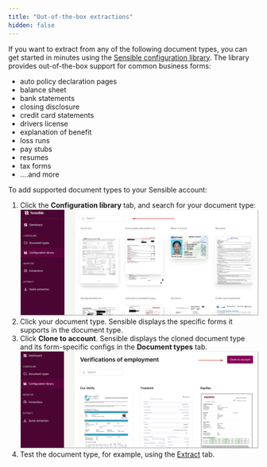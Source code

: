 ```yaml
---
title: "Out-of-the-box extractions"
hidden: false
---
```



If you want to extract from any of the following document types, you can get started in minutes using the [Sensible configuration library](https://github.com/sensible-hq/sensible-configuration-library). The library provides out-of-the-box support for common business forms:

- auto policy declaration pages
- balance sheet
- bank statements
- closing disclosure
- credit card statements
- drivers license
- explanation of benefit
- loss runs
- pay stubs
- resumes
- tax forms
- ....and more

To add supported document types to your Sensible account:

1. Click the **Configuration library** tab, and search for your document type:
![Click to enlarge](https://raw.githubusercontent.com/sensible-hq/sensible-docs/main/readme-sync/assets/v0/images/final/library_1.png)
2. Click your document type. Sensible displays the specific forms it supports in the document type.
3. Click **Clone to account**. Sensible displays the cloned document type and its form-specific configs in the **Document types** tab.
![Click to enlarge](https://raw.githubusercontent.com/sensible-hq/sensible-docs/main/readme-sync/assets/v0/images/final/library_2.png)
4. Test the document type, for example, using the [Extract](doc:quick-extraction) tab.

